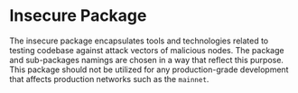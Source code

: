 # Insecure Package

The insecure package encapsulates tools and technologies related to testing codebase against
attack vectors of malicious nodes. The package and sub-packages namings are chosen in a way that reflect
this purpose. This package should not be utilized for any production-grade development that affects
production networks such as the `mainnet`. 